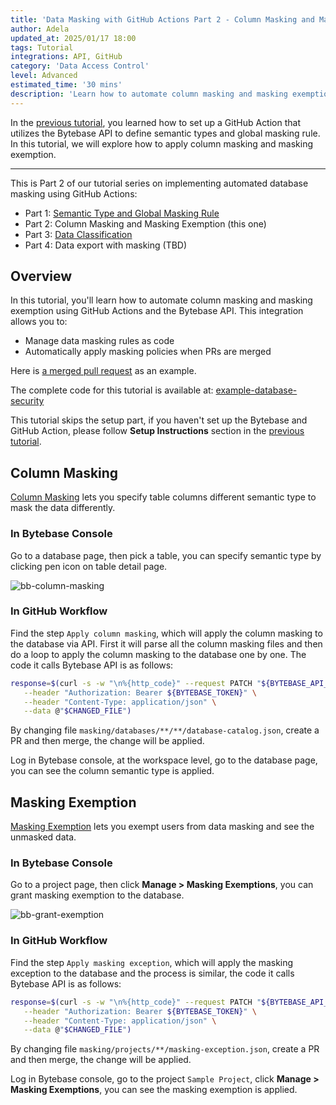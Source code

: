```yaml
---
title: 'Data Masking with GitHub Actions Part 2 - Column Masking and Masking Exemption'
author: Adela
updated_at: 2025/01/17 18:00
tags: Tutorial
integrations: API, GitHub
category: 'Data Access Control'
level: Advanced
estimated_time: '30 mins'
description: 'Learn how to automate column masking and masking exemption using GitHub Actions and Bytebase API'
---
```


<IncludeBlock url="/docs/share/tutorials/api-preface"></IncludeBlock>

In the [previous tutorial](/docs/tutorials/github-action-data-masking-part1), you learned how to set up a GitHub Action that utilizes the Bytebase API to define semantic types and global masking rule. In this tutorial, we will explore how to apply column masking and masking exemption.

---

This is Part 2 of our tutorial series on implementing automated database masking using GitHub Actions:

- Part 1: [Semantic Type and Global Masking Rule](/docs/tutorials/github-action-data-masking-part1)
- Part 2: Column Masking and Masking Exemption (this one)
- Part 3: [Data Classification](/docs/tutorials/github-action-data-masking-part3)
- Part 4: Data export with masking (TBD)

## Overview

In this tutorial, you'll learn how to automate column masking and masking exemption using GitHub Actions and the Bytebase API. This integration allows you to:

- Manage data masking rules as code
- Automatically apply masking policies when PRs are merged

Here is [a merged pull request](https://github.com/bytebase/example-database-security/pull/81) as an example.

<HintBlock type="info">

The complete code for this tutorial is available at: [example-database-security](https://github.com/bytebase/example-database-security)

</HintBlock>

This tutorial skips the setup part, if you haven't set up the Bytebase and GitHub Action, please follow **Setup Instructions** section in the [previous tutorial](/docs/tutorials/github-action-data-masking-part1).

## Column Masking

[Column Masking](/docs/security/data-masking/column-masking/) lets you specify table columns different semantic type to mask the data differently.

### In Bytebase Console

Go to a database page, then pick a table, you can specify semantic type by clicking pen icon on table detail page.

![bb-column-masking](/content/docs/tutorials/github-action-data-masking-part2/bb-column-masking.webp)

### In GitHub Workflow

Find the step `Apply column masking`, which will apply the column masking to the database via API. First it will parse all the column masking files and then do a loop to apply the column masking to the database one by one. The code it calls Bytebase API is as follows:

```bash
response=$(curl -s -w "\n%{http_code}" --request PATCH "${BYTEBASE_API_URL}/instances/${INSTANCE_NAME}/databases/${DATABASE_NAME}/catalog" \
   --header "Authorization: Bearer ${BYTEBASE_TOKEN}" \
   --header "Content-Type: application/json" \
   --data @"$CHANGED_FILE")
```

By changing file `masking/databases/**/**/database-catalog.json`, create a PR and then merge, the change will be applied.

Log in Bytebase console, at the workspace level, go to the database page, you can see the column semantic type is applied.

## Masking Exemption

[Masking Exemption](/docs/security/data-masking/masking-exemption/) lets you exempt users from data masking and see the unmasked data.

### In Bytebase Console

Go to a project page, then click **Manage > Masking Exemptions**, you can grant masking exemption to the database.

![bb-grant-exemption](/content/docs/tutorials/github-action-data-masking-part2/bb-grant-exemption.webp)

### In GitHub Workflow

Find the step `Apply masking exception`, which will apply the masking exception to the database and the process is similar, the code it calls Bytebase API is as follows:

```bash
response=$(curl -s -w "\n%{http_code}" --request PATCH "${BYTEBASE_API_URL}/projects/${PROJECT_NAME}/policies/masking_exception?allow_missing=true&update_mask=payload" \
   --header "Authorization: Bearer ${BYTEBASE_TOKEN}" \
   --header "Content-Type: application/json" \
   --data @"$CHANGED_FILE")
```

By changing file `masking/projects/**/masking-exception.json`, create a PR and then merge, the change will be applied.

Log in Bytebase console, go to the project `Sample Project`, click **Manage > Masking Exemptions**, you can see the masking exemption is applied.

<DocLinkBlock url="/docs/tutorials/github-action-data-masking-part3" title="Next Step: Data Classification"></DocLinkBlock>

